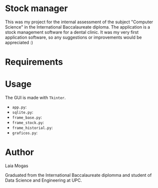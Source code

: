 # Stock manager

This was my project for the internal assessment of the subject "Computer Science" in the International Baccalaureate diploma. 
The application is a stock management software for a dental clinic. It was my very first application software, so any suggestions or improvements would be appreciated :)

# Requirements

# Usage
The GUI is made with `Tkinter`.
- `app.py`:
- `sqlite.py`:
- `frame_base.py`:
- `frame_stock.py`:
- `frame_historial.py`:
- `graficos.py`: 

# Author
Laia Mogas

Graduated from the International Baccalaureate diplomma and student of Data Science and Engineering at UPC.
